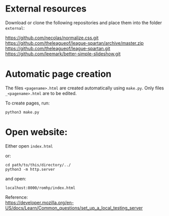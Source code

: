 # External resources

Download or clone the following repositories and place them into the folder
`external`:

https://github.com/necolas/normalize.css.git  
https://github.com/theleagueof/league-spartan/archive/master.zip  
https://github.com/theleagueof/league-spartan.git  
https://github.com/leemark/better-simple-slideshow.git  


# Automatic page creation

The files `<pagename>.html` are created automatically using `make.py`.
Only files `_<pagename>.html` are to be edited.

To create pages, run:

`python3 make.py`


# Open website:

Either open `index.html`

or:

`cd path/to/this/directory/../`  
`python3 -m http.server`

and open:

`localhost:8000/romhp/index.html`

Reference:  
https://developer.mozilla.org/en-US/docs/Learn/Common_questions/set_up_a_local_testing_server
